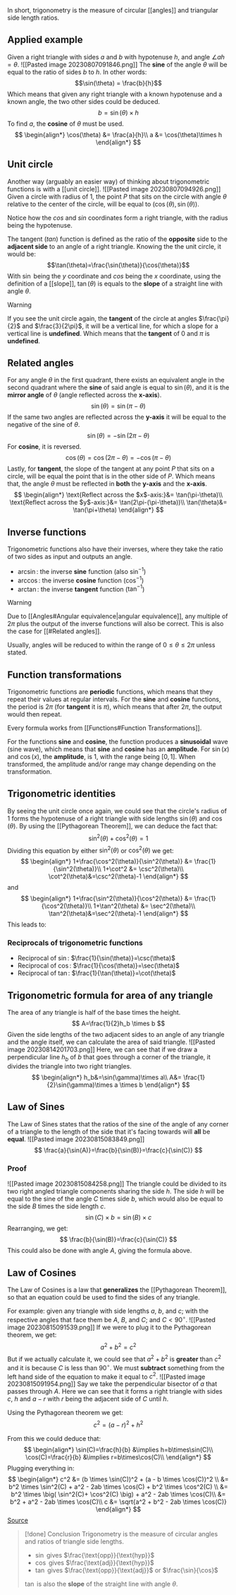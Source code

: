 In short, trigonometry is the measure of circular [[angles]] and triangular side length ratios.
## Applied example
Given a right triangle with sides $a$ and $b$ with hypotenuse $h$, and angle $\angle ah = \theta$.
![[Pasted image 20230807091846.png]]
The **sine** of the angle $\theta$ will be equal to the ratio of sides $b$ to $h$. In other words:
$$\sin(\theta) = \frac{b}{h}$$
Which means that given any right triangle with a known hypotenuse and a known angle, the two other sides could be deduced.
$$b = \sin(\theta)\times h$$
To find $a$, the **cosine** of $\theta$ must be used.
$$
\begin{align*}
\cos(\theta) &= \frac{a}{h}\\
a &= \cos(\theta)\times h
\end{align*}
$$
## Unit circle
Another way (arguably an easier way) of thinking about trigonometric functions is with a [[unit circle]]. 
![[Pasted image 20230807094926.png]]
Given a circle with radius of $1$, the point $P$ that sits on the circle with angle $\theta$ relative to the center of the circle, will be equal to $(\cos(\theta), \sin(\theta))$.

Notice how the $cos$ and $sin$ coordinates form a right triangle, with the radius being the hypotenuse.

The tangent ($tan$) function is defined as the ratio of the **opposite** side to the **adjacent side** to an angle of a right triangle. Knowing the the unit circle, it would be:
$$\tan(\theta)=\frac{\sin(\theta)}{\cos(\theta)}$$
With $\sin$ being the $y$ coordinate and $cos$ being the $x$ coordinate, using the definition of a [[slope]], $\tan(\theta)$ is equals to the **slope** of a straight line with angle $\theta$. 
>[!warning]
>If you see the unit circle again, the **tangent** of the circle at angles $\frac{\pi}{2}$ and $\frac{3}{2\pi}$, it will be a vertical line, for which a slope for a vertical line is **undefined**. Which means that the **tangent** of $0$ and $\pi$ is **undefined**.
## Related angles
For any angle $\theta$ in the first quadrant, there exists an equivalent angle in the second quadrant where the **sine** of said angle is equal to $\sin(\theta)$, and it is the **mirror angle** of $\theta$ (angle reflected across the **x-axis**).
$$
\sin(\theta)=\sin(\pi-\theta)
$$
If the same two angles are reflected across the **y-axis** it will be equal to the negative of the sine of $\theta$.
$$
\sin(\theta)=-\sin(2\pi-\theta)
$$
For **cosine**, it is reversed.
$$
\cos(\theta)=\cos(2\pi-\theta)=-\cos(\pi-\theta)
$$
Lastly, for **tangent**, the slope of the tangent at any point $P$ that sits on a circle, will be equal the point that is in the other side of $P$. Which means that, the angle $\theta$ must be reflected in **both** the **y-axis** and the **x-axis**.
$$
\begin{align*}
\text{Reflect across the $x$-axis:}&= \tan(\pi-\theta)\\
\text{Reflect across the $y$-axis:}&= \tan(2\pi-(\pi-\theta))\\
\tan(\theta)&= \tan(\pi+\theta)
\end{align*}
$$
## Inverse functions
Trigonometric functions also have their inverses, where they take the ratio of two sides as input and outputs an angle.
* $\arcsin$: the inverse **sine** function (also $\sin^{-1}$)
* $\arccos$: the inverse **cosine** function ($\cos^{-1}$)
* $\arctan$: the inverse **tangent** function ($\tan^{-1}$)
>[!warning]
>Due to [[Angles#Angular equivalence|angular equivalence]], any multiple of $2\pi$ plus the output of the inverse functions will also be correct. This is also the case for [[#Related angles]].
>
>Usually, angles will be reduced to within the range of $0\leq\theta\leq2\pi$ unless stated.
## Function transformations
Trigonometric functions are **periodic** functions, which means that they repeat their values at regular intervals. For the **sine** and **cosine** functions, the period is $2\pi$ (for **tangent** it is $\pi$), which means that after $2\pi$, the output would then repeat.

Every formula works from [[Functions#Function Transformations]].

For the functions **sine** and **cosine**, the function produces a **sinusoidal** wave (sine wave), which means that **sine** and **cosine** has an **amplitude**. For $\sin(x)$ and $\cos(x)$, the **amplitude**, is $1$, with the range being $[0,1]$. When transformed, the amplitude and/or range may change depending on the transformation.
## Trigonometric identities
By seeing the unit circle once again, we could see that the circle's radius of $1$ forms the hypotenuse of a right triangle with side lengths $\sin(\theta)$ and $\cos(\theta)$. By using the [[Pythagorean Theorem]], we can deduce the fact that:
$$
\sin^2(\theta)+\cos^2(\theta)=1
$$
Dividing this equation by either $\sin^2(\theta)$ or $\cos^2(\theta)$ we get:
$$
\begin{align*}
1+\frac{\cos^2(\theta)}{\sin^2(\theta)} &= \frac{1}{\sin^2(\theta)}\\
1+\cot^2 &= \csc^2(\theta)\\
\cot^2(\theta)&=\csc^2(\theta)-1
\end{align*}
$$
and
$$
\begin{align*}
1+\frac{\sin^2(\theta)}{\cos^2(\theta)} &= \frac{1}{\cos^2(\theta)}\\
1+\tan^2(\theta) &= \sec^2(\theta)\\
\tan^2(\theta)&=\sec^2(\theta)-1
\end{align*}
$$
This leads to:
### Reciprocals of trigonometric functions
* Reciprocal of $\sin$: $\frac{1}{\sin(\theta)}=\csc(\theta)$
* Reciprocal of $\cos$: $\frac{1}{\cos(\theta)}=\sec(\theta)$
* Reciprocal of $\tan$: $\frac{1}{\tan(\theta)}=\cot(\theta)$
## Trigonometric formula for area of any triangle
The area of any triangle is half of the base times the height.
$$
A=\frac{1}{2}h_b \times b
$$
Given the side lengths of the two adjacent sides to an angle of any triangle and the angle itself, we can calculate the area of said triangle.
![[Pasted image 20230814201703.png]]
Here, we can see that if we draw a perpendicular line $h_b$ of $b$ that goes through a corner of the triangle, it divides the triangle into two right triangles. 
$$
\begin{align*}
h_b&=\sin(\gamma)\times a\\
A&= \frac{1}{2}\sin(\gamma)\times a \times b
\end{align*}
$$
## Law of Sines
The Law of Sines states that the ratios of the sine of the angle of any corner of a triangle to the length of the side that it's facing towards will **all** be **equal**.
![[Pasted image 20230815083849.png]]
$$
\frac{a}{\sin(A)}=\frac{b}{\sin(B)}=\frac{c}{\sin(C)}
$$
### Proof
![[Pasted image 20230815084258.png]]
The triangle could be divided to its two right angled triangle components sharing the side $h$. The side $h$ will be equal to the sine of the angle $C$ times side $b$, which would also be equal to the side $B$ times the side length $c$.
$$
\sin(C)\times b=\sin(B)\times c
$$
Rearranging, we get:
$$
\frac{b}{\sin(B)}=\frac{c}{\sin(C)}
$$
This could also be done with angle $A$, giving the formula above.
## Law of Cosines
The Law of Cosines is a law that **generalizes** the [[Pythagorean Theorem]], so that an equation could be used to find the sides of any triangle.

For example: given any triangle with side lengths $a$, $b$, and $c$; with the respective angles that face them be $A$, $B$, and $C$; and $C < 90^\circ$.
![[Pasted image 20230815091539.png]]
If we were to plug it to the Pythagorean theorem, we get:
$$
a^2+b^2=c^2
$$
But if we actually calculate it, we could see that $a^{2}+b^{2}$ is **greater** than $c^2$ and it is because $C$ is less than $90^\circ$. We must **subtract** something from the left hand side of the equation to make it equal to $c^2$.
![[Pasted image 20230815091954.png]]
Say we take the perpendicular bisector of $a$ that passes through $A$. Here we can see that it forms a right triangle with sides $c$, $h$ and $a-r$ with $r$ being the adjacent side of $C$ until $h$.

Using the Pythagorean theorem we get:
$$
c^2 = (a-r)^2+h^2
$$

From this we could deduce that:
$$
\begin{align*}
\sin(C)=\frac{h}{b} &\implies h=b\times\sin(C)\\
\cos(C)=\frac{r}{b} &\implies r=b\times\cos(C)\\
\end{align*}
$$
Plugging everything in:
$$
\begin{align*}
c^2 
&= (b \times \sin(C))^2 + (a - b \times \cos(C))^2 \\
&= b^2 \times \sin^2(C) + a^2 - 2ab \times \cos(C) + b^2 \times \cos^2(C) \\
&= b^2 \times \big( \sin^2(C)+ \cos^2(C) \big) + a^2 - 2ab \times \cos(C)\\
&= b^2 + a^2 - 2ab \times \cos(C)\\
c &= \sqrt{a^2 + b^2 - 2ab \times \cos(C)}
\end{align*}
$$
[Source](https://brilliant.org/wiki/cosine-rule/)
> [!done] Conclusion
> Trigonometry is the measure of circular angles and ratios of triangle side lengths.
> * $\sin$ gives $\frac{\text{opp}}{\text{hyp}}$
> * $\cos$ gives $\frac{\text{adj}}{\text{hyp}}$
> * $\tan$ gives $\frac{\text{opp}}{\text{adj}}$ or $\frac{\sin}{\cos}$
> 
> $\tan$ is also the **slope** of the straight line with angle $\theta$.
> 